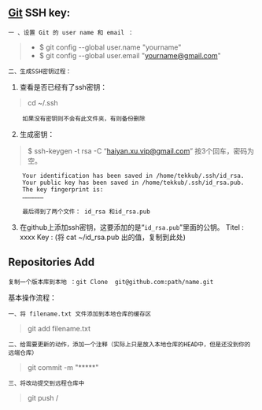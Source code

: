 [Git](https://github.com/"Git") SSH key:
--------
    一 、设置 Git 的 user name 和 email ：

>*   $ git config --global user.name "yourname"
>*   $ git config --global user.email "yourname@gmail.com"

    二、生成SSH密钥过程：

1. 查看是否已经有了ssh密钥：
>    cd ~/.ssh

        如果没有密钥则不会有此文件夹，有则备份删除
2. 生成密钥：
>$ ssh-keygen -t rsa -C “haiyan.xu.vip@gmail.com”
>按3个回车，密码为空。

        Your identification has been saved in /home/tekkub/.ssh/id_rsa.
        Your public key has been saved in /home/tekkub/.ssh/id_rsa.pub.
        The key fingerprint is:
        ………………

        最后得到了两个文件： id_rsa 和id_rsa.pub
3. 在github上添加ssh密钥，这要添加的是“`id_rsa.pub`”里面的公钥。
        Titel : xxxx
        Key   : (将 cat ~/id_rsa.pub 出的值，复制到此处)

Repositories Add
----------------
    复制一个版本库到本地 ：git Clone  git@github.com:path/name.git

基本操作流程：

    一、将 filename.txt 文件添加到本地仓库的缓存区

>   git add filename.txt

    二、给需要更新的动作，添加一个注释（实际上只是放入本地仓库的HEAD中，但是还没到你的远端仓库）

>    git commit -m "\*\*\*\*\*"

    三、将改动提交到远程仓库中

>    git push /
